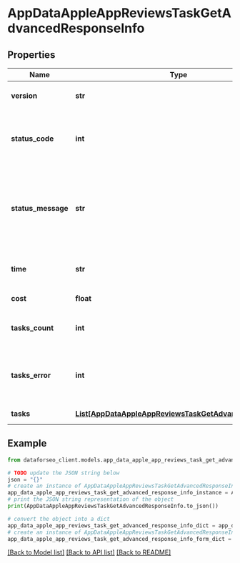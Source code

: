 # AppDataAppleAppReviewsTaskGetAdvancedResponseInfo


## Properties

Name | Type | Description | Notes
------------ | ------------- | ------------- | -------------
**version** | **str** | the current version of the API | [optional] 
**status_code** | **int** | general status code you can find the full list of the response codes here | [optional] 
**status_message** | **str** | general informational message you can find the full list of general informational messages here | [optional] 
**time** | **str** | total execution time, seconds | [optional] 
**cost** | **float** | total tasks cost, USD | [optional] 
**tasks_count** | **int** | the number of tasks in the tasks array | [optional] 
**tasks_error** | **int** | the number of tasks in the tasks array returned with an error | [optional] 
**tasks** | [**List[AppDataAppleAppReviewsTaskGetAdvancedTaskInfo]**](AppDataAppleAppReviewsTaskGetAdvancedTaskInfo.md) | array of tasks | [optional] 

## Example

```python
from dataforseo_client.models.app_data_apple_app_reviews_task_get_advanced_response_info import AppDataAppleAppReviewsTaskGetAdvancedResponseInfo

# TODO update the JSON string below
json = "{}"
# create an instance of AppDataAppleAppReviewsTaskGetAdvancedResponseInfo from a JSON string
app_data_apple_app_reviews_task_get_advanced_response_info_instance = AppDataAppleAppReviewsTaskGetAdvancedResponseInfo.from_json(json)
# print the JSON string representation of the object
print(AppDataAppleAppReviewsTaskGetAdvancedResponseInfo.to_json())

# convert the object into a dict
app_data_apple_app_reviews_task_get_advanced_response_info_dict = app_data_apple_app_reviews_task_get_advanced_response_info_instance.to_dict()
# create an instance of AppDataAppleAppReviewsTaskGetAdvancedResponseInfo from a dict
app_data_apple_app_reviews_task_get_advanced_response_info_form_dict = app_data_apple_app_reviews_task_get_advanced_response_info.from_dict(app_data_apple_app_reviews_task_get_advanced_response_info_dict)
```
[[Back to Model list]](../README.md#documentation-for-models) [[Back to API list]](../README.md#documentation-for-api-endpoints) [[Back to README]](../README.md)


